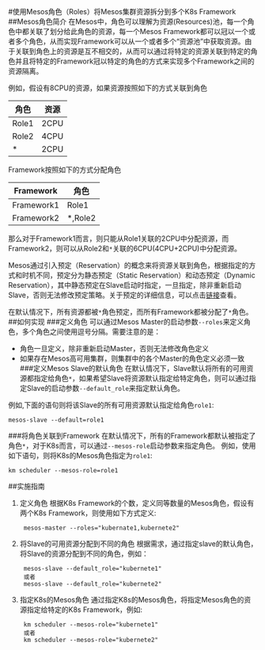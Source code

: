 
#使用Mesos角色（Roles）将Mesos集群资源拆分到多个K8s Framework
##Mesos角色简介
在Mesos中，角色可以理解为资源(Resources)池，每一个角色中都关联了划分给此角色的资源，每一个Mesos Framework都可以冠以一个或者多个角色，从而实现Framework可以从一个或者多个“资源池”中获取资源。由于关联到角色上的资源是互不相交的，从而可以通过将特定的资源关联到特定的角色并且将特定的Framework冠以特定的角色的方式来实现多个Framework之间的资源隔离。

例如，假设有8CPU的资源，如果资源按照如下的方式关联到角色

|角色|资源|
|---|---|
|Role1|2CPU|
|Role2|4CPU|
|*|2CPU|

Framework按照如下的方式分配角色

|Framework|角色|
|---|---|
|Framework1|Role1|
|Framework2|*,Role2|
那么对于Framework1而言，则只能从Role1关联的2CPU中分配资源，而Framework2，则可以从Role2和`*`关联的6CPU(4CPU+2CPU)中分配资源。

Mesos通过引入预定（Reservation）的概念来将资源关联到角色，根据指定的方式和时机不同，预定分为静态预定（Static Reservation）和动态预定（Dynamic Reservation），其中静态预定在Slave启动时指定，一旦指定，除非重新启动Slave，否则无法修改预定策略。关于预定的详细信息，可以点击[链接](http://mesos.apache.org/documentation/latest/reservation/)查看。

在默认情况下，所有资源都被`*`角色预定，而所有Framework都被分配了`*`角色。
##如何实现
###定义角色
可以通过Mesos Master的启动参数`--roles`来定义角色，多个角色之间使用逗号分隔。需要注意的是：

- 角色一旦定义，除非重新启动Master，否则无法修改角色定义
- 如果存在Mesos高可用集群，则集群中的各个Master的角色定义必须一致
###定义Mesos Slave的默认角色
在默认情况下，Slave默认将所有的可用资源都指定给角色`*`，如果希望Slave将资源默认指定给特定角色，则可以通过指定Slave的启动参数`--default_role`来指定默认角色。

例如,下面的语句则将该Slave的所有可用资源默认指定给角色`role1`:
      
    mesos-slave --default=role1
###将角色关联到Framework
在默认情况下，所有的Framework都默认被指定了角色`*`，对于K8s而言，可以通过`--mesos-role`启动参数来指定角色。
例如，使用如下语句，则将K8s的Mesos角色指定为`role1`:
    
    km scheduler --mesos-role=role1
##实施指南
1. 定义角色
根据K8s Framework的个数，定义同等数量的Mesos角色，假设有两个K8s Framework，则使用如下方式定义: 

        mesos-master --roles="kubernate1,kubernete2"
2. 将Slave的可用资源分配到不同的角色
根据需求，通过指定slave的默认角色，将Slave的资源分配到不同的角色，例如：

        mesos-slave --default_role="kubernete1"
        或者
        mesos-slave --default_role="kubernete2"
3. 指定K8s的Mesos角色
通过指定K8s的Mesos角色，将指定Mesos角色的资源指定给特定的K8s Framework，例如:

        km scheduler --mesos-role="kubernete1"
        或者
        km scheduler --mesos-role="kubernete2"